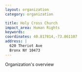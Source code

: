 ```yaml
---
layout: organization
category: organization

title: Holy Cross Church
impact_area: Human Rights
keywords: 
coordinates: 40.817814,-73.861107
address: |
  620 Theriot Ave
  Bronx NY 10473
---
```

Organization's overview
